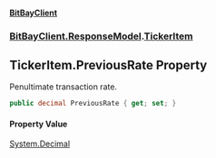 #### [BitBayClient](./index.md 'index')
### [BitBayClient.ResponseModel](./BitBayClient-ResponseModel.md 'BitBayClient.ResponseModel').[TickerItem](./BitBayClient-ResponseModel-TickerItem.md 'BitBayClient.ResponseModel.TickerItem')
## TickerItem.PreviousRate Property
Penultimate transaction rate.  
```csharp
public decimal PreviousRate { get; set; }
```
#### Property Value
[System.Decimal](https://docs.microsoft.com/en-us/dotnet/api/System.Decimal 'System.Decimal')  
